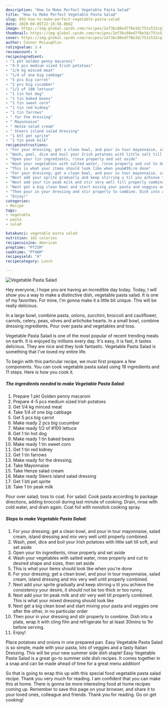 ```yaml
---
description: "How to Make Perfect Vegetable Pasta Salad"
title: "How to Make Perfect Vegetable Pasta Salad"
slug: 893-how-to-make-perfect-vegetable-pasta-salad
date: 2020-08-05T22:10:56.866Z
image: https://img-global.cpcdn.com/recipes/2ef3bc88ed7f8e3d/751x532cq70/vegetable-pasta-salad-recipe-main-photo.jpg
thumbnail: https://img-global.cpcdn.com/recipes/2ef3bc88ed7f8e3d/751x532cq70/vegetable-pasta-salad-recipe-main-photo.jpg
cover: https://img-global.cpcdn.com/recipes/2ef3bc88ed7f8e3d/751x532cq70/vegetable-pasta-salad-recipe-main-photo.jpg
author: Connor McLaughlin
ratingvalue: 3.4
reviewcount: 4
recipeingredient:
- "1 pkt Golden penny macaroni"
- "4-5 pcs medium sized Irish potatoes"
- "1/4 kg minced meat"
- "1/4 of one big cabbage"
- "5 pcs big carrot"
- "2 pcs big cucumber"
- "1/2 of 100 lettuce"
- "1 tin hot dog"
- "1 tin baked beans"
- "1 tin sweet corn"
- "1 tin red kidney"
- "1 tin farrows"
- " for the dressing"
- " Mayonnaise"
- " Henze salad cream"
- " Steers island salad dressing"
- "1 btl pet sprite"
- "1 tin peak milk"
recipeinstructions:
- "For your dressing; get a clean bowl, and pour in tour mayonnaise, salad cream, island dressing and mix very well until properly combined."
- "Wash, peel, dice and boil your Irish potatoes with little salt till soft, and set aside"
- "Open your tin ingredients, rinse properly and set aside"
- "Wash your vegetables with salted water, rinse properly and cut to desired shape and sizes, then set aside"
- "This is what your items should look like when you&#39;re done"
- "For your dressing; get a clean bowl, and pour in tour mayonnaise, salad cream, island dressing and mix very well until properly combined."
- "Next add your sprite gradually and keep stirring u til you achieve the consistency your desire, it should not be too thick or too runny."
- "Next add your tin peak milk and stir very well till properly combined. This is what your mixed dressing should look like"
- "Next get a big clean bowl and start mixing your pasta and veggies one after the other, in no particular order"
- "Then pour in your dressing and stir properly to combine. Dish into a plate, wrap it with cling film and refrigerate for at least 30mins to 1hr before serving."
- "Enjoy!"
categories:
- Recipe
tags:
- vegetable
- pasta
- salad

katakunci: vegetable pasta salad 
nutrition: 162 calories
recipecuisine: American
preptime: "PT25M"
cooktime: "PT46M"
recipeyield: "4"
recipecategory: Lunch

---
```



![Vegetable Pasta Salad](https://img-global.cpcdn.com/recipes/2ef3bc88ed7f8e3d/751x532cq70/vegetable-pasta-salad-recipe-main-photo.jpg)

Hey everyone, I hope you are having an incredible day today. Today, I will show you a way to make a distinctive dish, vegetable pasta salad. It is one of my favorites. For mine, I'm gonna make it a little bit unique. This will be really delicious.

In a large bowl, combine pasta, onions, zucchini, broccoli and cauliflower, carrots, celery, peas, olives and artichoke hearts. In a small bowl, combine dressing ingredients. Pour over pasta and vegetables and toss.

Vegetable Pasta Salad is one of the most popular of recent trending meals on earth. It is enjoyed by millions every day. It's easy, it is fast, it tastes delicious. They are nice and they look fantastic. Vegetable Pasta Salad is something that I've loved my entire life.


To begin with this particular recipe, we must first prepare a few components. You can cook vegetable pasta salad using 18 ingredients and 11 steps. Here is how you cook it.

<!--inarticleads1-->

##### The ingredients needed to make Vegetable Pasta Salad:

1. Prepare 1 pkt Golden penny macaroni
1. Prepare 4-5 pcs medium sized Irish potatoes
1. Get 1/4 kg minced meat
1. Take 1/4 of one big cabbage
1. Get 5 pcs big carrot
1. Make ready 2 pcs big cucumber
1. Make ready 1/2 of #100 lettuce
1. Get 1 tin hot dog
1. Make ready 1 tin baked beans
1. Make ready 1 tin sweet corn
1. Get 1 tin red kidney
1. Get 1 tin farrows
1. Make ready  for the dressing;
1. Take  Mayonnaise
1. Take  Henze salad cream
1. Make ready  Steers island salad dressing
1. Get 1 btl pet sprite
1. Take 1 tin peak milk


Pour over salad; toss to coat. For salad: Cook pasta according to package directions, adding broccoli during last minute of cooking. Drain, rinse with cold water, and drain again. Coat foil with nonstick cooking spray. 

<!--inarticleads2-->

##### Steps to make Vegetable Pasta Salad:

1. For your dressing; get a clean bowl, and pour in tour mayonnaise, salad cream, island dressing and mix very well until properly combined.
1. Wash, peel, dice and boil your Irish potatoes with little salt till soft, and set aside
1. Open your tin ingredients, rinse properly and set aside
1. Wash your vegetables with salted water, rinse properly and cut to desired shape and sizes, then set aside
1. This is what your items should look like when you&#39;re done
1. For your dressing; get a clean bowl, and pour in tour mayonnaise, salad cream, island dressing and mix very well until properly combined.
1. Next add your sprite gradually and keep stirring u til you achieve the consistency your desire, it should not be too thick or too runny.
1. Next add your tin peak milk and stir very well till properly combined. This is what your mixed dressing should look like
1. Next get a big clean bowl and start mixing your pasta and veggies one after the other, in no particular order
1. Then pour in your dressing and stir properly to combine. Dish into a plate, wrap it with cling film and refrigerate for at least 30mins to 1hr before serving.
1. Enjoy!


Place potatoes and onions in one prepared pan. Easy Vegetable Pasta Salad is so simple, made with your pasta, lots of veggies and a tasty Italian Dressing. This will be your new summer side dish staple! Easy Vegetable Pasta Salad is a great go-to summer side dish recipes. It comes together in a snap and can be made ahead of time for a great menu addition! 

So that is going to wrap this up with this special food vegetable pasta salad recipe. Thank you very much for reading. I am confident that you can make this at home. There is gonna be more interesting food at home recipes coming up. Remember to save this page on your browser, and share it to your loved ones, colleague and friends. Thank you for reading. Go on get cooking!
